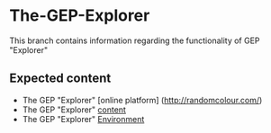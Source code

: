 # The-GEP-Explorer
This branch contains information regarding the functionality of GEP "Explorer"

## Expected content

* The GEP "Explorer" [online platform] (http://randomcolour.com/)
* The GEP "Explorer" [content](http://randomcolour.com/)
* The GEP "Explorer" [Environment](http://randomcolour.com/)
